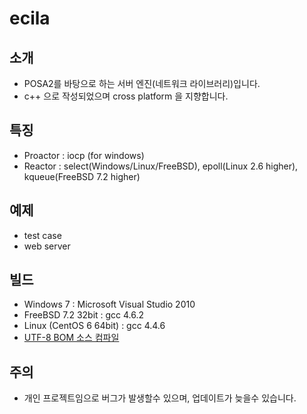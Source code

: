﻿ecila
=======================================


소개
----------
* POSA2를 바탕으로 하는 서버 엔진(네트워크 라이브러리)입니다.
* c++ 으로 작성되었으며 cross platform 을 지향합니다.


특징
----------
* Proactor : iocp (for windows)
* Reactor  : select(Windows/Linux/FreeBSD), epoll(Linux 2.6 higher), kqueue(FreeBSD 7.2 higher)


예제
----------
* test case
* web server

빌드
----------
* Windows 7 : Microsoft Visual Studio 2010
* FreeBSD 7.2 32bit : gcc 4.6.2
* Linux (CentOS 6 64bit) : gcc 4.4.6
* [UTF-8 BOM 소스 컴파일](http://code.google.com/p/ecila/wiki/CompileCppWithUTF8BOM)

주의
----------
* 개인 프로젝트임으로 버그가 발생할수 있으며, 업데이트가 늦을수 있습니다.